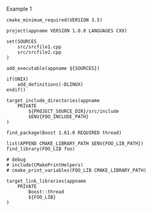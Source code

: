 Example 1

    cmake_minimum_required(VERSION 3.5)
    
    project(appname VERSION 1.0.0 LANGUAGES CXX)
    
    set(SOURCES
        src/srcfile1.cpp
        src/srcfile2.cpp
    )
    
    add_executable(appname ${SOURCES})
    
    if(UNIX)
        add_definitions(-DLINUX)
    endif()
    
    target_include_directories(appname
        PRIVATE 
            ${PROJECT_SOURCE_DIR}/src/include
            $ENV{FOO_INCLUDE_PATH}
    )
    
    find_package(Boost 1.61.0 REQUIRED thread)
    
    list(APPEND CMAKE_LIBRARY_PATH $ENV{FOO_LIB_PATH})
    find_library(FOO_LIB foo)
    
    # debug
    # include(CMakePrintHelpers)
    # cmake_print_variables(FOO_LIB CMAKE_LIBRARY_PATH)
    
    target_link_libraries(appname
        PRIVATE
            Boost::thread
            ${FOO_LIB}
    )
    

